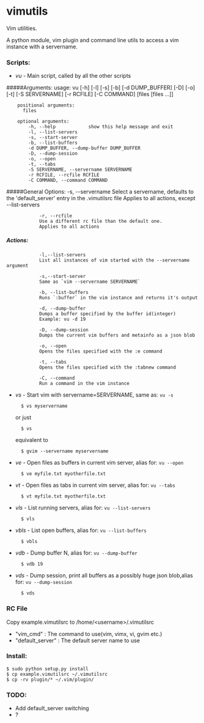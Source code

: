 vimutils
========

Vim utilities.

A python module, vim plugin and command line utils to access
a vim instance with a servername.

### Scripts:

+ *vu* - Main script, called by all the other scripts

#####Arguments:
        usage: vu [-h] [-l] [-s] [-b] [-d DUMP_BUFFER] [-D] [-o] [-t] [-S SERVERNAME]
                  [-r RCFILE] [-C COMMAND]
                  [files [files ...]]

        positional arguments:
          files

        optional arguments:
            -h, --help            show this help message and exit
            -l, --list-servers
            -s, --start-server
            -b, --list-buffers
            -d DUMP_BUFFER, --dump-buffer DUMP_BUFFER
            -D, --dump-session
            -o, --open
            -t, --tabs
            -S SERVERNAME, --servername SERVERNAME
            -r RCFILE, --rcfile RCFILE
            -C COMMAND, --command COMMAND


            
#####General Options:
                -s, --servername
                Select a servername, defaults to the 'default_server' entry
                in the .vimutilsrc file
                Applies to all actions, except --list-servers

                -r, --rcfile
                Use a different rc file than the default one.
                Applies to all actions




##### Actions:          
                -l,--list-servers
                List all instances of vim started with the --servername argument

                -s,--start-server
                Same as `vim --servername SERVERNAME`

                -b, --list-buffers
                Runs `:buffer` in the vim instance and returns it's output

                -d, --dump-buffer
                Dumps a buffer specified by the buffer id(integer)
                Example: vu -d 19

                -D, --dump-session
                Dumps the current vim buffers and metainfo as a json blob
                
                -o, --open
                Opens the files specified with the :e command

                -t, --tabs 
                Opens the files specified with the :tabnew command

                -C, --command
                Run a command in the vim instance



+ *vs* - Start vim with servername=SERVERNAME, same as: `vu -s`
        
        $ vs myservername

    or just

        $ vs

    equivalent to

        $ gvim --servername myservername


+ *ve* - Open files as buffers in current vim server, alias for: `vu --open`

        $ ve myfile.txt myotherfile.txt 

+ *vt* - Open files as tabs in current vim server, alias for: `vu --tabs`
        
        $ vt myfile.txt myotherfile.txt

+ *vls* - List running servers, alias for: `vu --list-servers`
    
        $ vls

+ *vbls* - List open buffers, alias for: `vu --list-buffers`

        $ vbls

+ *vdb* - Dump buffer N, alias for: `vu --dump-buffer`

        $ vdb 19

+ *vds* - Dump session, print all buffers as a possibly huge json blob,alias for: `vu --dump-session`

        $ vds



### RC File

Copy example.vimutilsrc to /home/<username\>/.vimutilsrc

+ "vim_cmd" : The command to use(vim, vimx, vi, gvim etc.)
+ "default_server" : The default server name to use



### Install:
    
    $ sudo python setup.py install
    $ cp example.vimutilsrc ~/.vimutilsrc
    $ cp -rv plugin/* ~/.vim/plugin/



### TODO:
+ Add default_server switching
+ ?
